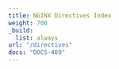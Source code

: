 ```yaml
---
title: NGINX Directives Index
weight: 700
_build: 
  list: always
url: "/directives"
docs: "DOCS-469"
---
```


<!-- this is dummy doc is used to create a list page entry that redirects users to the directive index in the .org docs. The redirect is configured in netlify.toml -->